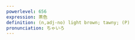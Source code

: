 ```yaml
---
powerlevel: 656
expression: 茶色
definition: (n,adj-no) light brown; tawny; (P)
pronunciation: ちゃいろ
---
```

